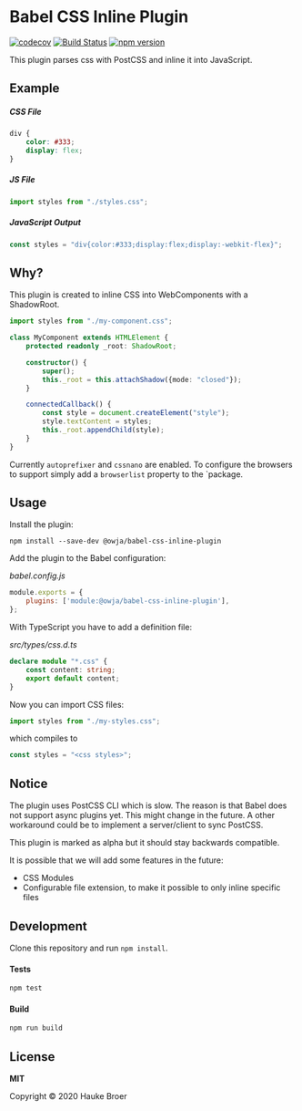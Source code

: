 # Babel CSS Inline Plugin

[![codecov](https://codecov.io/gh/owja/babel-css-inline-plugin/branch/master/graph/badge.svg)](https://codecov.io/gh/owja/babel-css-inline-plugin)
[![Build Status](https://travis-ci.org/owja/babel-css-inline-plugin.svg?branch=master)](https://travis-ci.org/owja/babel-css-inline-plugin)
[![npm version](https://badge.fury.io/js/%40owja%2Fbabel-css-inline-plugin.svg)](https://badge.fury.io/js/%40owja%2Fbabel-css-inline-plugin)

This plugin parses css with PostCSS and inline it into JavaScript. 

## Example

##### CSS File
```css
div {
    color: #333;
    display: flex;
}
```

##### JS File
```js
import styles from "./styles.css";
```

##### JavaScript Output
```js
const styles = "div{color:#333;display:flex;display:-webkit-flex}";
```

## Why?

This plugin is created to inline CSS into WebComponents with a ShadowRoot. 

```typescript
import styles from "./my-component.css";

class MyComponent extends HTMLElement {
    protected readonly _root: ShadowRoot;

    constructor() {
        super();
        this._root = this.attachShadow({mode: "closed"});
    }

    connectedCallback() {
        const style = document.createElement("style");
        style.textContent = styles;
        this._root.appendChild(style);
    }
} 
```

Currently `autoprefixer` and `cssnano` are enabled. To configure the browsers to support simply add
a `browserlist` property to the `package.  

## Usage

Install the plugin:

```shell script
npm install --save-dev @owja/babel-css-inline-plugin
```

Add the plugin to the Babel configuration:

*babel.config.js*
```javascript
module.exports = {
    plugins: ['module:@owja/babel-css-inline-plugin'],
};
```

With TypeScript you have to add a definition file:

*src/types/css.d.ts*
```typescript
declare module "*.css" {
    const content: string;
    export default content;
}
```

Now you can import CSS files:

```typescript
import styles from "./my-styles.css";
```

which compiles to

```javascript
const styles = "<css styles>";
```

## Notice

The plugin uses PostCSS CLI which is slow. The reason is that Babel does not support
async plugins yet. This might change in the future. A other workaround could be to
implement a server/client to sync PostCSS.

This plugin is marked as alpha but it should stay backwards compatible.

It is possible that we will add some features in the future:

* CSS Modules
* Configurable file extension, to make it possible to only inline specific files

## Development

Clone this repository and run `npm install`.

#### Tests
```bash 
npm test
```

#### Build
```bash 
npm run build
```

## License

**MIT**

Copyright © 2020 Hauke Broer

